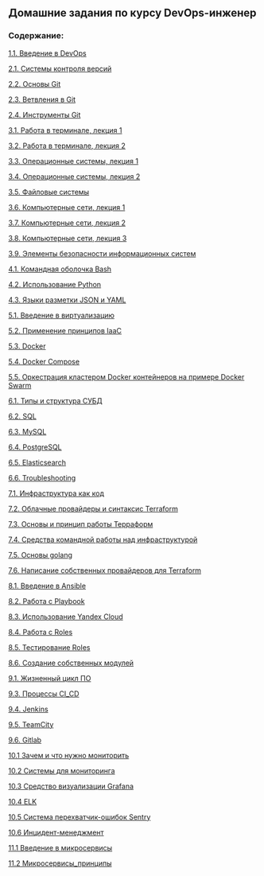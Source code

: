 ## Домашние задания по курсу DevOps-инженер
### Содержание:

[1.1. Введение в DevOps](https://github.com/sisipka/devops-netology/blob/main/1.1.%20%D0%92%D0%B2%D0%B5%D0%B4%D0%B5%D0%BD%D0%B8%D0%B5%20%D0%B2%20DevOps.md)

[2.1. Системы контроля версий](https://github.com/sisipka/devops-netology/blob/main/2.1.%20%D0%A1%D0%B8%D1%81%D1%82%D0%B5%D0%BC%D1%8B%20%D0%BA%D0%BE%D0%BD%D1%82%D1%80%D0%BE%D0%BB%D1%8F%20%D0%B2%D0%B5%D1%80%D1%81%D0%B8%D0%B9.md)

[2.2. Основы Git](https://github.com/sisipka/devops-netology/blob/main/2.2.%20%D0%9E%D1%81%D0%BD%D0%BE%D0%B2%D1%8B%20Git.md)

[2.3. Ветвления в Git](https://github.com/sisipka/devops-netology/blob/main/2.3.%20%D0%92%D0%B5%D1%82%D0%B2%D0%BB%D0%B5%D0%BD%D0%B8%D1%8F%20%D0%B2%20Git.md)

[2.4. Инструменты Git](https://github.com/sisipka/devops-netology/blob/main/2.4.%20%D0%98%D0%BD%D1%81%D1%82%D1%80%D1%83%D0%BC%D0%B5%D0%BD%D1%82%D1%8B%20Git.md)

[3.1. Работа в терминале, лекция 1](https://github.com/sisipka/devops-netology/blob/main/3.1.%20%D0%A0%D0%B0%D0%B1%D0%BE%D1%82%D0%B0%20%D0%B2%20%D1%82%D0%B5%D1%80%D0%BC%D0%B8%D0%BD%D0%B0%D0%BB%D0%B5%2C%20%D0%BB%D0%B5%D0%BA%D1%86%D0%B8%D1%8F%201.md)

[3.2. Работа в терминале, лекция 2](https://github.com/sisipka/devops-netology/blob/main/3.2.%20%D0%A0%D0%B0%D0%B1%D0%BE%D1%82%D0%B0%20%D0%B2%20%D1%82%D0%B5%D1%80%D0%BC%D0%B8%D0%BD%D0%B0%D0%BB%D0%B5%2C%20%D0%BB%D0%B5%D0%BA%D1%86%D0%B8%D1%8F%202.md)

[3.3. Операционные системы, лекция 1](https://github.com/sisipka/devops-netology/blob/main/3.3.%20%D0%9E%D0%BF%D0%B5%D1%80%D0%B0%D1%86%D0%B8%D0%BE%D0%BD%D0%BD%D1%8B%D0%B5%20%D1%81%D0%B8%D1%81%D1%82%D0%B5%D0%BC%D1%8B%2C%20%D0%BB%D0%B5%D0%BA%D1%86%D0%B8%D1%8F%201.md)

[3.4. Операционные системы, лекция 2](https://github.com/sisipka/devops-netology/blob/main/3.4.%20%D0%9E%D0%BF%D0%B5%D1%80%D0%B0%D1%86%D0%B8%D0%BE%D0%BD%D0%BD%D1%8B%D0%B5%20%D1%81%D0%B8%D1%81%D1%82%D0%B5%D0%BC%D1%8B%2C%20%D0%BB%D0%B5%D0%BA%D1%86%D0%B8%D1%8F%202.md)

[3.5. Файловые системы](https://github.com/sisipka/devops-netology/blob/main/3.5.%20%D0%A4%D0%B0%D0%B9%D0%BB%D0%BE%D0%B2%D1%8B%D0%B5%20%D1%81%D0%B8%D1%81%D1%82%D0%B5%D0%BC%D1%8B.md)

[3.6. Компьютерные сети, лекция 1](https://github.com/sisipka/devops-netology/blob/main/3.6.%20%D0%9A%D0%BE%D0%BC%D0%BF%D1%8C%D1%8E%D1%82%D0%B5%D1%80%D0%BD%D1%8B%D0%B5%20%D1%81%D0%B5%D1%82%D0%B8%2C%20%D0%BB%D0%B5%D0%BA%D1%86%D0%B8%D1%8F%201.md)

[3.7. Компьютерные сети, лекция 2](https://github.com/sisipka/devops-netology/blob/main/3.7.%20%D0%9A%D0%BE%D0%BC%D0%BF%D1%8C%D1%8E%D1%82%D0%B5%D1%80%D0%BD%D1%8B%D0%B5%20%D1%81%D0%B5%D1%82%D0%B8%2C%20%D0%BB%D0%B5%D0%BA%D1%86%D0%B8%D1%8F%202.md)

[3.8. Компьютерные сети, лекция 3](https://github.com/sisipka/devops-netology/blob/main/3.8.%20%D0%9A%D0%BE%D0%BC%D0%BF%D1%8C%D1%8E%D1%82%D0%B5%D1%80%D0%BD%D1%8B%D0%B5%20%D1%81%D0%B5%D1%82%D0%B8%2C%20%D0%BB%D0%B5%D0%BA%D1%86%D0%B8%D1%8F%203.md)

[3.9. Элементы безопасности информационных систем](https://github.com/sisipka/devops-netology/blob/main/3.9.%20%D0%AD%D0%BB%D0%B5%D0%BC%D0%B5%D0%BD%D1%82%D1%8B%20%D0%B1%D0%B5%D0%B7%D0%BE%D0%BF%D0%B0%D1%81%D0%BD%D0%BE%D1%81%D1%82%D0%B8%20%D0%B8%D0%BD%D1%84%D0%BE%D1%80%D0%BC%D0%B0%D1%86%D0%B8%D0%BE%D0%BD%D0%BD%D1%8B%D1%85%20%D1%81%D0%B8%D1%81%D1%82%D0%B5%D0%BC.md)

[4.1. Командная оболочка Bash](https://github.com/sisipka/devops-netology/blob/main/4.1%20%D0%9A%D0%BE%D0%BC%D0%B0%D0%BD%D0%B4%D0%BD%D0%B0%D1%8F%20%D0%BE%D0%B1%D0%BE%D0%BB%D0%BE%D1%87%D0%BA%D0%B0%20Bash.md)

[4.2. Использование Python](https://github.com/sisipka/devops-netology/blob/main/4.2%20%D0%98%D1%81%D0%BF%D0%BE%D0%BB%D1%8C%D0%B7%D0%BE%D0%B2%D0%B0%D0%BD%D0%B8%D0%B5%20Python.md)

[4.3. Языки разметки JSON и YAML](https://github.com/sisipka/devops-netology/blob/main/4.3.%20%D0%AF%D0%B7%D1%8B%D0%BA%D0%B8%20%D1%80%D0%B0%D0%B7%D0%BC%D0%B5%D1%82%D0%BA%D0%B8%20JSON%20%D0%B8%20YAML.md)

[5.1. Введение в виртуализацию](https://github.com/sisipka/devops-netology/blob/main/5.1.%20%D0%92%D0%B2%D0%B5%D0%B4%D0%B5%D0%BD%D0%B8%D0%B5%20%D0%B2%20%D0%B2%D0%B8%D1%80%D1%82%D1%83%D0%B0%D0%BB%D0%B8%D0%B7%D0%B0%D1%86%D0%B8%D1%8E.md)

[5.2. Применение принципов IaaC](https://github.com/sisipka/devops-netology/blob/main/5.2.%20%D0%9F%D1%80%D0%B8%D0%BC%D0%B5%D0%BD%D0%B5%D0%BD%D0%B8%D0%B5%20%D0%BF%D1%80%D0%B8%D0%BD%D1%86%D0%B8%D0%BF%D0%BE%D0%B2%20IaaC.md)

[5.3. Docker](https://github.com/sisipka/devops-netology/blob/main/5.3%20Docker.md)

[5.4. Docker Compose](https://github.com/sisipka/devops-netology/blob/main/5.4%20Docker%20Compose.md)

[5.5. Оркестрация кластером Docker контейнеров на примере Docker Swarm](https://github.com/sisipka/devops-netology/blob/main/5.5.%20%D0%9E%D1%80%D0%BA%D0%B5%D1%81%D1%82%D1%80%D0%B0%D1%86%D0%B8%D1%8F%20%D0%BA%D0%BB%D0%B0%D1%81%D1%82%D0%B5%D1%80%D0%BE%D0%BC%20Docker%20%D0%BA%D0%BE%D0%BD%D1%82%D0%B5%D0%B9%D0%BD%D0%B5%D1%80%D0%BE%D0%B2%20%D0%BD%D0%B0%20%D0%BF%D1%80%D0%B8%D0%BC%D0%B5%D1%80%D0%B5%20Docker%20Swarm.md)

[6.1. Типы и структура СУБД](https://github.com/sisipka/devops-netology/blob/main/6.1.%20%D0%A2%D0%B8%D0%BF%D1%8B%20%D0%B8%20%D1%81%D1%82%D1%80%D1%83%D0%BA%D1%82%D1%83%D1%80%D0%B0%20%D0%A1%D0%A3%D0%91%D0%94.md)

[6.2. SQL](https://github.com/sisipka/devops-netology/blob/main/6.2.%20SQL.md)

[6.3. MySQL](https://github.com/sisipka/devops-netology/blob/main/6.3.%20MySQL.md)

[6.4. PostgreSQL](https://github.com/sisipka/devops-netology/blob/main/6.4.%20PostgreSQL.md)

[6.5. Elasticsearch](https://github.com/sisipka/devops-netology/blob/main/6.5.%20Elasticsearch.md)

[6.6. Troubleshooting](https://github.com/sisipka/devops-netology/blob/main/6.6.%20Troubleshooting.md)

[7.1. Инфраструктура как код](https://github.com/sisipka/devops-netology/blob/main/7.1.%20%D0%98%D0%BD%D1%84%D1%80%D0%B0%D1%81%D1%82%D1%80%D1%83%D0%BA%D1%82%D1%83%D1%80%D0%B0%20%D0%BA%D0%B0%D0%BA%20%D0%BA%D0%BE%D0%B4.md)

[7.2. Облачные провайдеры и синтаксис Terraform](https://github.com/sisipka/devops-netology/blob/main/7.2.%20%D0%9E%D0%B1%D0%BB%D0%B0%D1%87%D0%BD%D1%8B%D0%B5%20%D0%BF%D1%80%D0%BE%D0%B2%D0%B0%D0%B9%D0%B4%D0%B5%D1%80%D1%8B%20%D0%B8%20%D1%81%D0%B8%D0%BD%D1%82%D0%B0%D0%BA%D1%81%D0%B8%D1%81%20Terraform.md)

[7.3. Основы и принцип работы Терраформ](https://github.com/sisipka/devops-netology/blob/main/7.3.%20%D0%9E%D1%81%D0%BD%D0%BE%D0%B2%D1%8B%20%D0%B8%20%D0%BF%D1%80%D0%B8%D0%BD%D1%86%D0%B8%D0%BF%20%D1%80%D0%B0%D0%B1%D0%BE%D1%82%D1%8B%20%D0%A2%D0%B5%D1%80%D1%80%D0%B0%D1%84%D0%BE%D1%80%D0%BC.md)

[7.4. Средства командной работы над инфраструктурой](https://github.com/sisipka/devops-netology/blob/main/7.4.%20%D0%A1%D1%80%D0%B5%D0%B4%D1%81%D1%82%D0%B2%D0%B0%20%D0%BA%D0%BE%D0%BC%D0%B0%D0%BD%D0%B4%D0%BD%D0%BE%D0%B9%20%D1%80%D0%B0%D0%B1%D0%BE%D1%82%D1%8B%20%D0%BD%D0%B0%D0%B4%20%D0%B8%D0%BD%D1%84%D1%80%D0%B0%D1%81%D1%82%D1%80%D1%83%D0%BA%D1%82%D1%83%D1%80%D0%BE%D0%B9.md)

[7.5. Основы golang](https://github.com/sisipka/devops-netology/blob/main/7.5.%20%D0%9E%D1%81%D0%BD%D0%BE%D0%B2%D1%8B%20golang.md)

[7.6. Написание собственных провайдеров для Terraform](https://github.com/sisipka/devops-netology/blob/main/7.6.%20%D0%9D%D0%B0%D0%BF%D0%B8%D1%81%D0%B0%D0%BD%D0%B8%D0%B5%20%D1%81%D0%BE%D0%B1%D1%81%D1%82%D0%B2%D0%B5%D0%BD%D0%BD%D1%8B%D1%85%20%D0%BF%D1%80%D0%BE%D0%B2%D0%B0%D0%B9%D0%B4%D0%B5%D1%80%D0%BE%D0%B2%20%D0%B4%D0%BB%D1%8F%20Terraform.md)

[8.1. Введение в Ansible](https://github.com/sisipka/devops-netology/blob/main/8.1.%20%D0%92%D0%B2%D0%B5%D0%B4%D0%B5%D0%BD%D0%B8%D0%B5%20%D0%B2%20Ansible.md)

[8.2. Работа с Playbook](https://github.com/sisipka/devops-netology/blob/main/8.2.%20%D0%A0%D0%B0%D0%B1%D0%BE%D1%82%D0%B0%20%D1%81%20Playbook.md)

[8.3. Использование Yandex Cloud](https://github.com/sisipka/devops-netology/blob/main/8.3.%20%D0%98%D1%81%D0%BF%D0%BE%D0%BB%D1%8C%D0%B7%D0%BE%D0%B2%D0%B0%D0%BD%D0%B8%D0%B5%20Yandex%20Cloud.md)

[8.4. Работа с Roles](https://github.com/sisipka/devops-netology/blob/main/8.4.%20%D0%A0%D0%B0%D0%B1%D0%BE%D1%82%D0%B0%20%D1%81%20Roles.md)

[8.5. Тестирование Roles](https://github.com/sisipka/devops-netology/blob/main/8.5.%20%D0%A2%D0%B5%D1%81%D1%82%D0%B8%D1%80%D0%BE%D0%B2%D0%B0%D0%BD%D0%B8%D0%B5%20Roles.md)

[8.6. Создание собственных модулей](https://github.com/sisipka/devops-netology/blob/main/8.6.%20%D0%A1%D0%BE%D0%B7%D0%B4%D0%B0%D0%BD%D0%B8%D0%B5%20%D1%81%D0%BE%D0%B1%D1%81%D1%82%D0%B2%D0%B5%D0%BD%D0%BD%D1%8B%D1%85%20%D0%BC%D0%BE%D0%B4%D1%83%D0%BB%D0%B5%D0%B9.md)

[9.1. Жизненный цикл ПО](https://github.com/sisipka/devops-netology/blob/main/9.1.%20%D0%96%D0%B8%D0%B7%D0%BD%D0%B5%D0%BD%D0%BD%D1%8B%D0%B9%20%D1%86%D0%B8%D0%BA%D0%BB%20%D0%9F%D0%9E.md)

[9.3. Процессы CI_CD](https://github.com/sisipka/devops-netology/blob/main/9.3.%20%D0%9F%D1%80%D0%BE%D1%86%D0%B5%D1%81%D1%81%D1%8B%20CI_CD.md)

[9.4. Jenkins](https://github.com/sisipka/devops-netology/blob/main/9.4.%20Jenkins.md)

[9.5. TeamCity](https://github.com/sisipka/devops-netology/blob/main/9.5.%20TeamCity.md)

[9.6. Gitlab](https://github.com/sisipka/devops-netology/blob/main/9.6.%20Gitlab.md)

[10.1 Зачем и что нужно мониторить](https://github.com/sisipka/devops-netology/blob/main/10.1%20%D0%97%D0%B0%D1%87%D0%B5%D0%BC%20%D0%B8%20%D1%87%D1%82%D0%BE%20%D0%BD%D1%83%D0%B6%D0%BD%D0%BE%20%D0%BC%D0%BE%D0%BD%D0%B8%D1%82%D0%BE%D1%80%D0%B8%D1%82%D1%8C.md)

[10.2 Системы для мониторинга](https://github.com/sisipka/devops-netology/blob/main/10.2%20%D0%A1%D0%B8%D1%81%D1%82%D0%B5%D0%BC%D1%8B%20%D0%B4%D0%BB%D1%8F%20%D0%BC%D0%BE%D0%BD%D0%B8%D1%82%D0%BE%D1%80%D0%B8%D0%BD%D0%B3%D0%B0.md)

[10.3 Средство визуализации Grafana](https://github.com/sisipka/devops-netology/blob/main/10.3%20%D0%A1%D1%80%D0%B5%D0%B4%D1%81%D1%82%D0%B2%D0%BE%20%D0%B2%D0%B8%D0%B7%D1%83%D0%B0%D0%BB%D0%B8%D0%B7%D0%B0%D1%86%D0%B8%D0%B8%20Grafana.md)

[10.4 ELK](https://github.com/sisipka/devops-netology/blob/main/10.4%20ELK.md)

[10.5 Система перехватчик-ошибок Sentry](https://github.com/sisipka/devops-netology/blob/main/10.5%20%D0%A1%D0%B8%D1%81%D1%82%D0%B5%D0%BC%D0%B0%20%D0%BF%D0%B5%D1%80%D0%B5%D1%85%D0%B2%D0%B0%D1%82%D1%87%D0%B8%D0%BA-%D0%BE%D1%88%D0%B8%D0%B1%D0%BE%D0%BA%20Sentry.md)

[10.6 Инцидент-менеджмент](https://github.com/sisipka/devops-netology/blob/main/10.6%20%D0%98%D0%BD%D1%86%D0%B8%D0%B4%D0%B5%D0%BD%D1%82-%D0%BC%D0%B5%D0%BD%D0%B5%D0%B4%D0%B6%D0%BC%D0%B5%D0%BD%D1%82.md)

[11.1 Введение в микросервисы](https://github.com/sisipka/devops-netology/blob/main/11.1%20%D0%92%D0%B2%D0%B5%D0%B4%D0%B5%D0%BD%D0%B8%D0%B5%20%D0%B2%20%D0%BC%D0%B8%D0%BA%D1%80%D0%BE%D1%81%D0%B5%D1%80%D0%B2%D0%B8%D1%81%D1%8B.md)

[11.2 Микросервисы_принципы](https://github.com/sisipka/devops-netology/blob/main/11.2%20%D0%9C%D0%B8%D0%BA%D1%80%D0%BE%D1%81%D0%B5%D1%80%D0%B2%D0%B8%D1%81%D1%8B_%D0%BF%D1%80%D0%B8%D0%BD%D1%86%D0%B8%D0%BF%D1%8B.md)

[]()

[]()

[]()

[]()

[]()

[]()

[]()

[]()

[]()